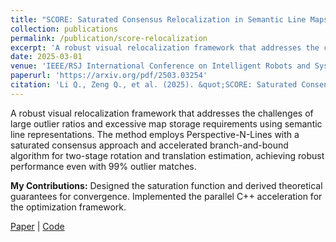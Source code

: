 ```yaml
---
title: "SCORE: Saturated Consensus Relocalization in Semantic Line Maps"
collection: publications
permalink: /publication/score-relocalization
excerpt: 'A robust visual relocalization framework that addresses the challenges of large outlier ratios and excessive map storage requirements using semantic line representations. The method employs Perspective-N-Lines with a saturated consensus approach and accelerated branch-and-bound algorithm for two-stage rotation and translation estimation, achieving robust performance even with 99% outlier matches.'
date: 2025-03-01
venue: 'IEEE/RSJ International Conference on Intelligent Robots and Systems (IROS 2025)'
paperurl: 'https://arxiv.org/pdf/2503.03254'
citation: 'Li Q., Zeng Q., et al. (2025). &quot;SCORE: Saturated Consensus Relocalization in Semantic Line Maps.&quot; <i>IEEE IROS 2025</i>.'
---
```


A robust visual relocalization framework that addresses the challenges of large outlier ratios and excessive map storage requirements using semantic line representations. The method employs Perspective-N-Lines with a saturated consensus approach and accelerated branch-and-bound algorithm for two-stage rotation and translation estimation, achieving robust performance even with 99% outlier matches.

**My Contributions:** Designed the saturation function and derived theoretical guarantees for convergence. Implemented the parallel C++ acceleration for the optimization framework.

[Paper](https://arxiv.org/pdf/2503.03254) | [Code](https://github.com/LIAS-CUHKSZ/SCORE)